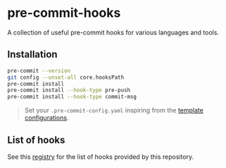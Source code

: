 # pre-commit-hooks

A collection of useful pre-commit hooks for various languages and tools.

## Installation

```bash
pre-commit --version
git config --unset-all core.hooksPath
pre-commit install
pre-commit install --hook-type pre-push
pre-commit install --hook-type commit-msg
```

> Set your `.pre-commit-config.yaml` inspiring from the [template configurations](./config-templates).

## List of hooks

See this [registry](./.pre-commit-hooks.yaml) for the list of hooks provided by this repository.
